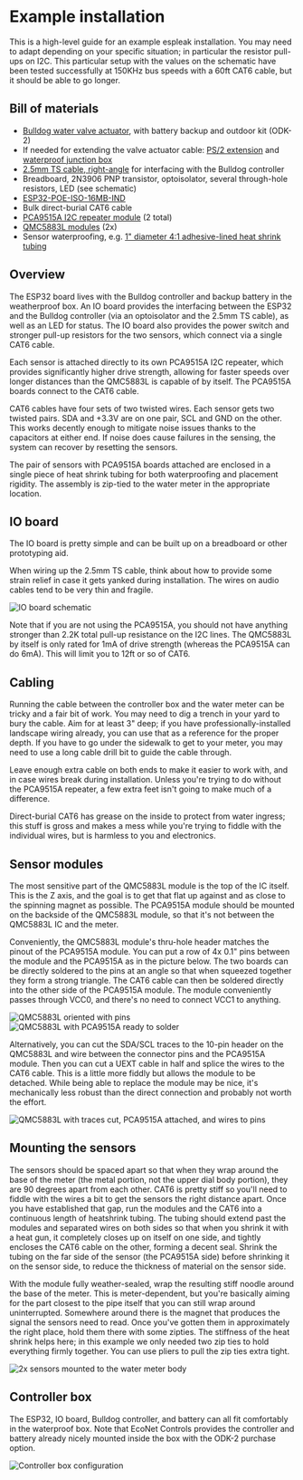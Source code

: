 # Example installation

This is a high-level guide for an example espleak installation. You may need to adapt depending on your specific
situation; in particular the resistor pull-ups on I2C. This particular setup with the values on the schematic have been
tested successfully at 150KHz bus speeds with a 60ft CAT6 cable, but it should be able to go longer.

## Bill of materials

 * [Bulldog water valve actuator](https://www.econetshop.com/bulldog.html), with battery backup and outdoor kit (ODK-2)
 * If needed for extending the valve actuator cable: [PS/2 extension](https://www.amazon.com/dp/B092S5HY19)
   and [waterproof junction box](https://www.amazon.com/dp/B07TFSLLBY)
 * [2.5mm TS cable, right-angle](https://www.amazon.com/dp/B0D4Q8QTM7) for interfacing with the Bulldog controller
 * Breadboard, 2N3906 PNP transistor, optoisolator, several through-hole resistors, LED (see schematic)
 * [ESP32-POE-ISO-16MB-IND](https://www.olimex.com/Products/IoT/ESP32/ESP32-POE-ISO/)
 * Bulk direct-burial CAT6 cable
 * [PCA9515A I2C repeater module](https://www.amazon.com/dp/B0BG2BLKVJ) (2 total)
 * [QMC5883L modules](https://www.olimex.com/Products/Modules/Sensors/MOD-HMC5883L/) (2x)
 * Sensor waterproofing, e.g. [1" diameter 4:1 adhesive-lined heat shrink tubing](https://www.amazon.com/dp/B0B616X94M)

## Overview

The ESP32 board lives with the Bulldog controller and backup battery in the weatherproof box. An IO board provides the
interfacing between the ESP32 and the Bulldog controller (via an optoisolator and the 2.5mm TS cable), as well as an LED
for status. The IO board also provides the power switch and stronger pull-up resistors for the two sensors, which
connect via a single CAT6 cable.

Each sensor is attached directly to its own PCA9515A I2C repeater, which provides significantly higher drive strength,
allowing for faster speeds over longer distances than the QMC5883L is capable of by itself. The PCA9515A boards connect
to the CAT6 cable.

CAT6 cables have four sets of two twisted wires. Each sensor gets two twisted pairs. SDA and +3.3V are on one pair, SCL
and GND on the other. This works decently enough to mitigate noise issues thanks to the capacitors at either end. If
noise does cause failures in the sensing, the system can recover by resetting the sensors.

The pair of sensors with PCA9515A boards attached are enclosed in a single piece of heat shrink tubing for both
waterproofing and placement rigidity. The assembly is zip-tied to the water meter in the appropriate location.

## IO board

The IO board is pretty simple and can be built up on a breadboard or other prototyping aid.

When wiring up the 2.5mm TS cable, think about how to provide some strain relief in case it gets yanked during
installation. The wires on audio cables tend to be very thin and fragile.

![IO board schematic](img/ioboard.svg)

Note that if you are not using the PCA9515A, you should not have anything stronger than 2.2K total pull-up resistance on
the I2C lines. The QMC5883L by itself is only rated for 1mA of drive strength (whereas the PCA9515A can do 6mA). This
will limit you to 12ft or so of CAT6.

## Cabling

Running the cable between the controller box and the water meter can be tricky and a fair bit of work. You may need to
dig a trench in your yard to bury the cable. Aim for at least 3" deep; if you have professionally-installed landscape
wiring already, you can use that as a reference for the proper depth. If you have to go under the sidewalk to get to
your meter, you may need to use a long cable drill bit to guide the cable through.

Leave enough extra cable on both ends to make it easier to work with, and in case wires break during installation.
Unless you're trying to do without the PCA9515A repeater, a few extra feet isn't going to make much of a difference.

Direct-burial CAT6 has grease on the inside to protect from water ingress; this stuff is gross and makes a mess while
you're trying to fiddle with the individual wires, but is harmless to you and electronics.

## Sensor modules

The most sensitive part of the QMC5883L module is the top of the IC itself. This is the Z axis, and the goal is to get
that flat up against and as close to the spinning magnet as possible. The PCA9515A module should be mounted on the
backside of the QMC5883L module, so that it's not between the QMC5883L IC and the meter.

Conveniently, the QMC5883L module's thru-hole header matches the pinout of the PCA9515A module. You can put a row of 4x
0.1" pins between the module and the PCA9515A as in the picture below. The two boards can be directly soldered to the
pins at an angle so that when squeezed together they form a strong triangle. The CAT6 cable can then be soldered
directly into the other side of the PCA9515A module. The module conveniently passes through VCC0, and there's no need to
connect VCC1 to anything.

![QMC5883L oriented with pins](img/sensor1.jpg) ![QMC5883L with PCA9515A ready to solder](img/sensor2.jpg)

Alternatively, you can cut the SDA/SCL traces to the 10-pin header on the QMC5883L and wire between the connector pins
and the PCA9515A module. Then you can cut a UEXT cable in half and splice the wires to the CAT6 cable. This is a little
more fiddly but allows the module to be detached. While being able to replace the module may be nice, it's mechanically
less robust than the direct connection and probably not worth the effort.

![QMC5883L with traces cut, PCA9515A attached, and wires to pins](img/sensor3.jpg)

## Mounting the sensors

The sensors should be spaced apart so that when they wrap around the base of the meter (the metal portion, not the upper
dial body portion), they are 90 degrees apart from each other. CAT6 is pretty stiff so you'll need to fiddle with the
wires a bit to get the sensors the right distance apart. Once you have established that gap, run the modules and the
CAT6 into a continuous length of heatshrink tubing. The tubing should extend past the modules and separated wires on
both sides so that when you shrink it with a heat gun, it completely closes up on itself on one side, and tightly
encloses the CAT6 cable on the other, forming a decent seal. Shrink the tubing on the far side of the sensor (the
PCA9515A side) before shrinking it on the sensor side, to reduce the thickness of material on the sensor side.

With the module fully weather-sealed, wrap the resulting stiff noodle around the base of the meter. This is
meter-dependent, but you're basically aiming for the part closest to the pipe itself that you can still wrap around
uninterrupted. Somewhere around there is the magnet that produces the signal the sensors need to read. Once you've
gotten them in approximately the right place, hold them there with some zipties. The stiffness of the heat shrink helps
here; in this example we only needed two zip ties to hold everything firmly together. You can use pliers to pull the zip
ties extra tight.

![2x sensors mounted to the water meter body](img/mounted.jpg)

## Controller box

The ESP32, IO board, Bulldog controller, and battery can all fit comfortably in the waterproof box. Note that EcoNet
Controls provides the controller and battery already nicely mounted inside the box with the ODK-2 purchase option.

![Controller box configuration](img/box.jpg)
